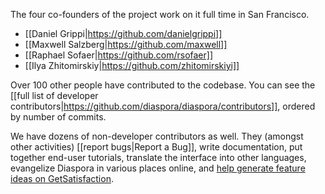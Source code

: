 The four co-founders of the project work on it full time in San Francisco.

* [[Daniel Grippi|https://github.com/danielgrippi]]
* [[Maxwell Salzberg|https://github.com/maxwell]]
* [[Raphael Sofaer|https://github.com/rsofaer]]
* [[Ilya Zhitomirskiy|https://github.com/zhitomirskiyi]]

Over 100 other people have contributed to the codebase. You can see the [[full list of developer contributors|https://github.com/diaspora/diaspora/contributors]], ordered by number of commits. 

We have dozens of non-developer contributors as well. They (amongst other activities) [[report bugs|Report a Bug]], write documentation, put together end-user tutorials, translate the interface into other languages, evangelize Diaspora in various places online, and <a href="http://getsatisfaction.com/diaspora" target="_blank">help generate feature ideas on GetSatisfaction</a>.

